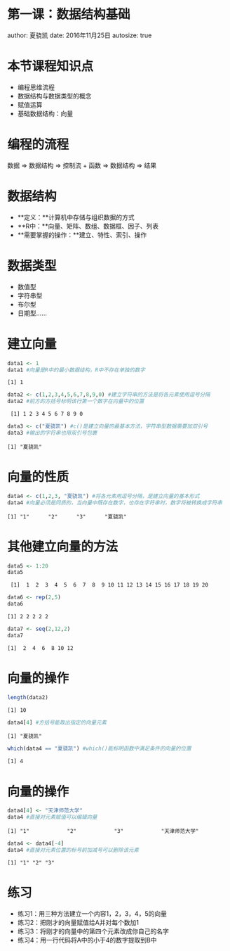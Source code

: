 第一课：数据结构基础
========================================================
author: 夏骁凯
date: 2016年11月25日
autosize: true

本节课程知识点
========================================================
- 编程思维流程
- 数据结构与数据类型的概念
- 赋值运算
- 基础数据结构：向量

编程的流程
========================================================

数据 => 数据结构 => 控制流 + 函数 => 数据结构 => 结果

数据结构
========================================================

- **定义：**计算机中存储与组织数据的方式
- **R中：**向量、矩阵、数组、数据框、因子、列表
- **需要掌握的操作：**建立、特性、索引、操作

数据类型
======
- 数值型
- 字符串型
- 布尔型
- 日期型……

建立向量
======

```r
data1 <- 1
data1 #向量是R中的最小数据结构，R中不存在单独的数字
```

```
[1] 1
```

```r
data2 <- c(1,2,3,4,5,6,7,8,9,0) #建立字符串的方法是将各元素使用逗号分隔
data2 #前方的方括号标明该行第一个数字在向量中的位置
```

```
 [1] 1 2 3 4 5 6 7 8 9 0
```

```r
data3 <- c("夏骁凯") #c()是建立向量的最基本方法，字符串型数据需要加双引号
data3 #输出的字符串也用双引号包裹
```

```
[1] "夏骁凯"
```

向量的性质
===========

```r
data4 <- c(1,2,3, "夏骁凯") #将各元素用逗号分隔，是建立向量的基本形式
data4 #向量必须是同质的，当向量中既存在数字，也存在字符串时，数字将被转换成字符串
```

```
[1] "1"      "2"      "3"      "夏骁凯"
```

其他建立向量的方法
=============

```r
data5 <- 1:20
data5
```

```
 [1]  1  2  3  4  5  6  7  8  9 10 11 12 13 14 15 16 17 18 19 20
```

```r
data6 <- rep(2,5)
data6
```

```
[1] 2 2 2 2 2
```

```r
data7 <- seq(2,12,2)
data7
```

```
[1]  2  4  6  8 10 12
```

向量的操作
=============

```r
length(data2)
```

```
[1] 10
```

```r
data4[4] #方括号能取出指定的向量元素
```

```
[1] "夏骁凯"
```

```r
which(data4 == "夏骁凯") #which()能标明函数中满足条件的向量的位置
```

```
[1] 4
```

向量的操作
=========

```r
data4[4] <- "天津师范大学" 
data4 #直接对元素赋值可以编辑向量
```

```
[1] "1"            "2"            "3"            "天津师范大学"
```

```r
data4 <- data4[-4]
data4 #直接对元素位置的标号前加减号可以删除该元素
```

```
[1] "1" "2" "3"
```

练习
=============
- 练习1：用三种方法建立一个内容1，2，3，4，5的向量
- 练习2：把刚才的向量赋值给A并对每个数加1
- 练习3：将刚才的向量中的第四个元素改成你自己的名字
- 练习4：用一行代码将A中的小于4的数字提取到B中

